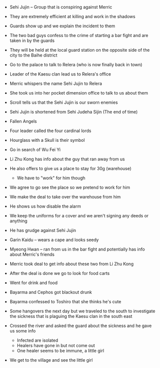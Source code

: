 - Sehi Jujin – Group that is conspiring against Merric
- They are extremely efficient at killing and work in the shadows
- Guards show up and we explain the incident to them
- The two bad guys confess to the crime of starting a bar fight and are taken in by the guards
- They will be held at the local guard station on the opposite side of the city to the Baihe district
- Go to the palace to talk to Relera (who is now finally back in town)
- Leader of the Kaesu clan lead us to Relera's office
- Merric whispers the name Sehi Jujin to Relera
- She took us into her pocket dimension office to talk to us about them
- Scroll tells us that the Sehi Jujin is our sworn enemies
- Sehi Jujin is shortened from Sehi Judeha Sijin (The end of time)
- Fallen Angels
- Four leader called the four cardinal lords
- Hourglass with a Skull is their symbol
- Go in search of Wu Fei Yi
- Li Zhu Kong has info about the guy that ran away from us
- He also offers to give us a place to stay for 30g (warehouse)
    
    - We have to "work" for him though
- We agree to go see the place so we pretend to work for him
- We make the deal to take over the warehouse from him
- He shows us how disable the alarm
- We keep the uniforms for a cover and we aren't signing any deeds or anything
- He has grudge against Sehi Jujin
- Garin Kaidu – wears a cape and looks seedy
- Myeong Hwan – ran from us in the bar fight and potentially has info about Merric's friends
- Merric took deal to get info about these two from Li Zhu Kong
- After the deal is done we go to look for food carts
- Went for drink and food
- Bayarma and Cephos got blackout drunk
- Bayarma confessed to Toshiro that she thinks he's cute
- Some hangovers the next day but we traveled to the south to investigate the sickness that is plaguing the Kaesu clan in the south east
- Crossed the river and asked the guard about the sickness and he gave us some info
    
    - Infected are isolated
    - Healers have gone in but not come out
    - One healer seems to be immune, a little girl
- We get to the village and see the little girl